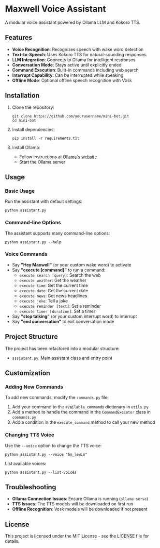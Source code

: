 # Maxwell Voice Assistant

A modular voice assistant powered by Ollama LLM and Kokoro TTS.

## Features

- **Voice Recognition**: Recognizes speech with wake word detection
- **Text-to-Speech**: Uses Kokoro TTS for natural-sounding responses
- **LLM Integration**: Connects to Ollama for intelligent responses
- **Conversation Mode**: Stays active until explicitly ended
- **Command Execution**: Built-in commands including web search
- **Interrupt Capability**: Can be interrupted while speaking
- **Offline Mode**: Optional offline speech recognition with Vosk

## Installation

1. Clone the repository:
   ```
   git clone https://github.com/yourusername/mini-bot.git
   cd mini-bot
   ```

2. Install dependencies:
   ```
   pip install -r requirements.txt
   ```

3. Install Ollama:
   - Follow instructions at [Ollama's website](https://ollama.ai/)
   - Start the Ollama server

## Usage

### Basic Usage

Run the assistant with default settings:

```
python assistant.py
```

### Command-line Options

The assistant supports many command-line options:

```
python assistant.py --help
```

### Voice Commands

- Say **"Hey Maxwell"** (or your custom wake word) to activate
- Say **"execute [command]"** to run a command:
  - `execute search [query]`: Search the web
  - `execute weather`: Get the weather
  - `execute time`: Get the current time
  - `execute date`: Get the current date
  - `execute news`: Get news headlines
  - `execute joke`: Tell a joke
  - `execute reminder [text]`: Set a reminder
  - `execute timer [duration]`: Set a timer
- Say **"stop talking"** (or your custom interrupt word) to interrupt
- Say **"end conversation"** to exit conversation mode

## Project Structure

The project has been refactored into a modular structure:

- `assistant.py`: Main assistant class and entry point

## Customization

### Adding New Commands

To add new commands, modify the `commands.py` file:

1. Add your command to the `available_commands` dictionary in `utils.py`
2. Add a method to handle the command in the `CommandExecutor` class in `commands.py`
3. Add a condition in the `execute_command` method to call your new method

### Changing TTS Voice

Use the `--voice` option to change the TTS voice:

```
python assistant.py --voice "bm_lewis"
```

List available voices:

```
python assistant.py --list-voices
```

## Troubleshooting

- **Ollama Connection Issues**: Ensure Ollama is running (`ollama serve`)
- **TTS Issues**: The TTS models will be downloaded on first run
- **Offline Recognition**: Vosk models will be downloaded if not present

## License

This project is licensed under the MIT License - see the LICENSE file for details.
